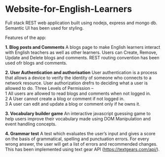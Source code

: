 # Website-for-English-Learners
Full stack REST web application built using nodejs, express and mongo db. Semantic UI has been used for styling.

Features of the app:

<strong>1. Blog posts and Comments</strong>
A blogs page to make English learners interact with English teachers as well as other learners.
Users can Create, Remove, Update and Delete blogs and comments. REST routing convention has been used ofr blogs and comments.

<strong>2. User Authentication and authorisation</strong>
User authentication is a process that allows a device to verify the identity of someone who
connects to a network resource. User authorization drefrs to deciding what a user is allowed to do.
Three Levels of Permission –
 <br>1 All users are allowed to read blogs and comments when not logged in.
 <br>2 A User cannot create a blog or comment if not logged in.
 <br>3 A user can edit and update a blog or comment only if he owns it.

<strong>3. Vocabulary builder game</strong>
An interactive javascript guessing game to help users improve their vocabulary made using DOM Manipulation and event handling concepts.

<strong>4. Grammar test</strong>
A test which evaluates the user’s input and gives a score on the basis of grammatical, spelling
and punctuation errors. For every wrong answer, the user will get a list of errors and
recommended changes. This has been implemented using text gear API (https://textgears.com/api/).

